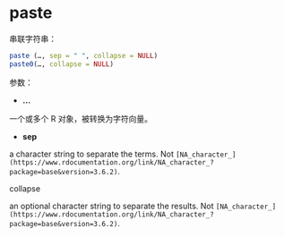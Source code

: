 # paste

串联字符串：

```r
paste (…, sep = " ", collapse = NULL)
paste0(…, collapse = NULL)
```

参数：

- **…**

一个或多个 R 对象，被转换为字符向量。

- **sep**


a character string to separate the terms. Not `[NA_character_](https://www.rdocumentation.org/link/NA_character_?package=base&version=3.6.2)`.

collapse

an optional character string to separate the results. Not `[NA_character_](https://www.rdocumentation.org/link/NA_character_?package=base&version=3.6.2)`.